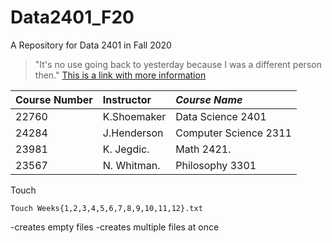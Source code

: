 # Data2401_F20
A Repository for Data 2401 in Fall 2020

>"It's no use going back to yesterday because I was a different person then." [This is a link with more information](https://literarydevices.net/alice-in-the-wonderland-quotes/)

|**Course Number** |   Instructor  |     *Course Name*         |
|:-----------------|:--------------|:--------------------------|
|       22760      |  K.Shoemaker  |   Data Science 2401       | 
|       24284      |  J.Henderson  |   Computer Science 2311   |
|       23981      |  K. Jegdic.   |   Math 2421.              |   
|       23567      |  N. Whitman.  |   Philosophy 3301         |

Touch
```
Touch Weeks{1,2,3,4,5,6,7,8,9,10,11,12}.txt
``` 
-creates empty files
-creates multiple files at once
